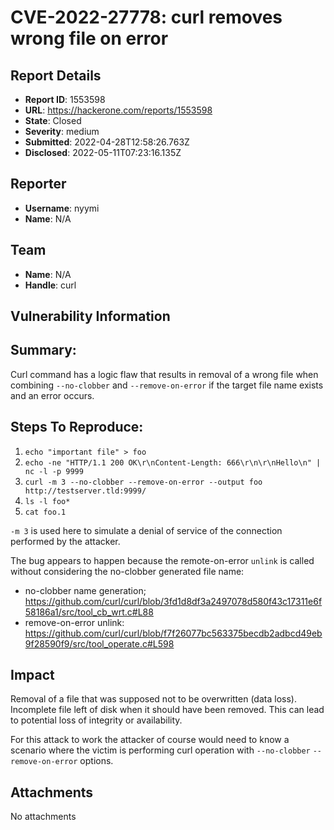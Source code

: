 # CVE-2022-27778: curl removes wrong file on error

## Report Details
- **Report ID**: 1553598
- **URL**: https://hackerone.com/reports/1553598
- **State**: Closed
- **Severity**: medium
- **Submitted**: 2022-04-28T12:58:26.763Z
- **Disclosed**: 2022-05-11T07:23:16.135Z

## Reporter
- **Username**: nyymi
- **Name**: N/A

## Team
- **Name**: N/A
- **Handle**: curl

## Vulnerability Information
## Summary:
Curl command has a logic flaw that results in removal of a wrong file when combining  `--no-clobber` and `--remove-on-error` if the target file name exists and an error occurs.

## Steps To Reproduce:
  1. `echo "important file" > foo`
  2. `echo -ne "HTTP/1.1 200 OK\r\nContent-Length: 666\r\n\r\nHello\n" | nc -l -p 9999`
  3. `curl -m 3 --no-clobber --remove-on-error --output foo http://testserver.tld:9999/`
  4. `ls -l foo*`
  5. `cat foo.1`

`-m 3` is used here to simulate a denial of service of the connection performed by the attacker.

The bug appears to happen because the remote-on-error `unlink` is called without considering the no-clobber generated file name:
- no-clobber name generation; https://github.com/curl/curl/blob/3fd1d8df3a2497078d580f43c17311e6f58186a1/src/tool_cb_wrt.c#L88
- remove-on-error unlink: https://github.com/curl/curl/blob/f7f26077bc563375becdb2adbcd49eb9f28590f9/src/tool_operate.c#L598

## Impact

Removal of a file that was supposed not to be overwritten (data loss). Incomplete file left of disk when it should have been removed. This can lead to potential loss of integrity or availability.

For this attack to work the attacker of course would need to know a scenario where the victim is performing curl operation with  `--no-clobber` `--remove-on-error`  options.

## Attachments
No attachments
